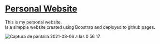 # [Personal Website](https://jodaviro.github.io)
This is my personal website.  
Is a simpple website created using Boostrap and deployed to github pages.

![Captura de pantalla 2021-08-06 a las 0 56 17](https://user-images.githubusercontent.com/31089339/128431707-b9dcc4b8-0eb1-4266-af32-c8db0b962256.png)
